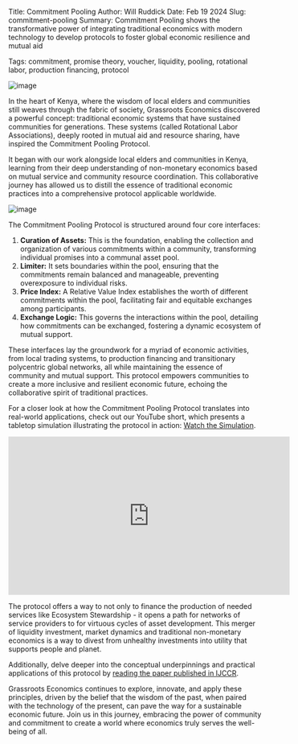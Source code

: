Title: Commitment Pooling
Author: Will Ruddick
Date: Feb 19 2024
Slug: commitment-pooling
Summary:  Commitment Pooling shows the transformative power of integrating traditional economics with modern technology to develop protocols to foster global economic resilience and mutual aid

Tags: commitment, promise theory, voucher, liquidity, pooling, rotational labor, production financing, protocol

![image](images/blog/commitment-pooling1.webp)

In the heart of Kenya, where the wisdom of local elders and communities still weaves through the fabric of society, Grassroots Economics discovered a powerful concept: traditional economic systems that have sustained communities for generations. These systems (called Rotational Labor Associations), deeply rooted in mutual aid and resource sharing, have inspired the Commitment Pooling Protocol.

It began with our work alongside local elders and communities in Kenya, learning from their deep understanding of non-monetary economics based on mutual service and community resource coordination. This collaborative journey has allowed us to distill the essence of traditional economic practices into a comprehensive protocol applicable worldwide.

![image](images/blog/commitment-pooling2.webp)

The Commitment Pooling Protocol is structured around four core interfaces:

1. **Curation of Assets:** This is the foundation, enabling the collection and organization of various commitments within a community, transforming individual promises into a communal asset pool.
2. **Limiter:** It sets boundaries within the pool, ensuring that the commitments remain balanced and manageable, preventing overexposure to individual risks.
3. **Price Index:** A Relative Value Index establishes the worth of different commitments within the pool, facilitating fair and equitable exchanges among participants.
4. **Exchange Logic:** This governs the interactions within the pool, detailing how commitments can be exchanged, fostering a dynamic ecosystem of mutual support.

These interfaces lay the groundwork for a myriad of economic activities, from local trading systems, to production financing and transitionary polycentric global networks, all while maintaining the essence of community and mutual support. This protocol empowers communities to create a more inclusive and resilient economic future, echoing the collaborative spirit of traditional practices.

For a closer look at how the Commitment Pooling Protocol translates into real-world applications, check out our YouTube short, which presents a tabletop simulation illustrating the protocol in action: [Watch the Simulation](https://youtu.be/_TLly1aEkyE).

<iframe width="560" height="315" src="https://www.youtube.com/embed/_TLly1aEkyE?si=WiLSZ9uCsnr5EzZI" title="YouTube video player" frameborder="0" allow="accelerometer; autoplay; clipboard-write; encrypted-media; gyroscope; picture-in-picture; web-share" allowfullscreen></iframe>

The protocol offers a way to not only to finance the production of needed services like Ecosystem Stewardship - it opens a path for networks of service providers to for virtuous cycles of asset development. This merger of liquidity investment, market dynamics and traditional non-monetary economics is a way to divest from unhealthy investments into utility that supports people and planet.

Additionally, delve deeper into the conceptual underpinnings and practical applications of this protocol by <a class="pdf-download" href="https://ijccr.net/ijccr-27-2023/vol-27-pp-54-79/"> reading the paper published in IJCCR</a>. 

Grassroots Economics continues to explore, innovate, and apply these principles, driven by the belief that the wisdom of the past, when paired with the technology of the present, can pave the way for a sustainable economic future. Join us in this journey, embracing the power of community and commitment to create a world where economics truly serves the well-being of all.

